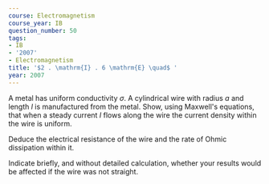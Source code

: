 ```yaml
---
course: Electromagnetism
course_year: IB
question_number: 50
tags:
- IB
- '2007'
- Electromagnetism
title: '$2 . \mathrm{I} . 6 \mathrm{E} \quad$ '
year: 2007
---
```



A metal has uniform conductivity $\sigma$. A cylindrical wire with radius $a$ and length $l$ is manufactured from the metal. Show, using Maxwell's equations, that when a steady current $I$ flows along the wire the current density within the wire is uniform.

Deduce the electrical resistance of the wire and the rate of Ohmic dissipation within it.

Indicate briefly, and without detailed calculation, whether your results would be affected if the wire was not straight.